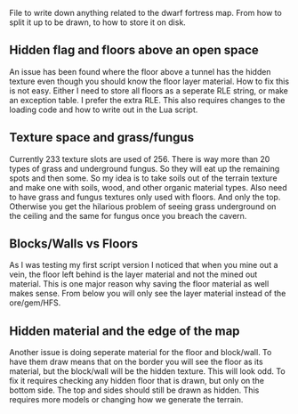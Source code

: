 File to write down anything related to the dwarf fortress map. From how to split it up to be drawn, to how to store it on disk.

## Hidden flag and floors above an open space
An issue has been found where the floor above a tunnel has the hidden texture even though you should know the floor layer material. How to fix this is not easy. Either I need to store all floors as a seperate RLE string, or make an exception table.
I prefer the extra RLE. This also requires changes to the loading code and how to write out in the Lua script.

## Texture space and grass/fungus
Currently 233 texture slots are used of 256. There is way more than 20 types of grass and underground fungus. So they will eat up the remaining spots and then some. So my idea is to take soils out of the terrain texture and make one with
soils, wood, and other organic material types. Also need to have grass and fungus textures only used with floors. And only the top. Otherwise you get the hilarious problem of seeing grass underground on the ceiling and the same for fungus once you
breach the cavern.

## Blocks/Walls vs Floors
As I was testing my first script version I noticed that when you mine out a vein, the floor left behind is the layer material and not the mined out material. This is one major reason why saving the floor material as well makes sense. From below you
will only see the layer material instead of the ore/gem/HFS.

## Hidden material and the edge of the map
Another issue is doing seperate material for the floor and block/wall. To have them draw means that on the border you will see the floor as its material, but the block/wall will be the hidden texture. This will look odd. To fix it requires checking
any hidden floor that is drawn, but only on the bottom side. The top and sides should still be drawn as hidden. This requires more models or changing how we generate the terrain.

